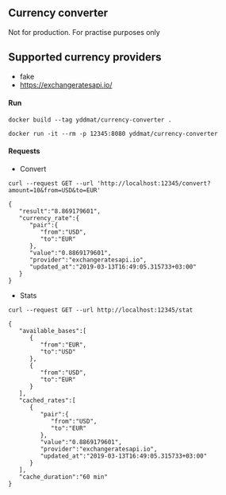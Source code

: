 ## Currency converter
Not for production. For practise purposes only

## Supported currency providers
- fake
- https://exchangeratesapi.io/

#### Run
`docker build --tag yddmat/currency-converter .`

`docker run -it --rm -p 12345:8080 yddmat/currency-converter`

#### Requests
- Convert
```
curl --request GET --url 'http://localhost:12345/convert?amount=10&from=USD&to=EUR'
```
```
{
   "result":"8.869179601",
   "currency_rate":{
      "pair":{
         "from":"USD",
         "to":"EUR"
      },
      "value":"0.8869179601",
      "provider":"exchangeratesapi.io",
      "updated_at":"2019-03-13T16:49:05.315733+03:00"
   }
}
```

- Stats
```
curl --request GET --url http://localhost:12345/stat
```
```
{
   "available_bases":[
      {
         "from":"EUR",
         "to":"USD"
      },
      {
         "from":"USD",
         "to":"EUR"
      }
   ],
   "cached_rates":[
      {
         "pair":{
            "from":"USD",
            "to":"EUR"
         },
         "value":"0.8869179601",
         "provider":"exchangeratesapi.io",
         "updated_at":"2019-03-13T16:49:05.315733+03:00"
      }
   ],
   "cache_duration":"60 min"
}
```
